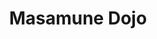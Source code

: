 ---
layout: dojo
fellow: yes
location: "Birmingham"
title: "Masamune Dojo"
dojo-mon: Honda-mon-s.png
dojo-avatar: fellow_dojo_birmingham.jpg
entrance_picture: fellow_dojo_birmingham.jpg
practice_picture: default_practice.png
map: "https://www.google.com/maps/embed?pb=!1m18!1m12!1m3!1d2435.8299818404375!2d-1.801038171194371!3d52.47086326522976!2m3!1f0!2f0!3f0!3m2!1i1024!2i768!4f13.1!3m3!1m2!1s0x4870ba6156dcd5ab%3A0x2d6e81cecf07b970!2s113%20Vibart%20Rd%2C%20Yardley%2C%20Birmingham%20B26%202AB!5e1!3m2!1sen!2suk!4v1739658892757!5m2!1sen!2suk"
address: "113 Vibart Road,<br> Birmingham"
phone: +44 7976 426463
home-url: https://www.masamunedojo.co.uk/
---